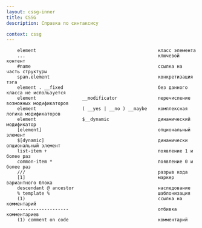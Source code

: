 ```yaml
---
layout: cssg-inner
title: CSSG
description: Справка по синтаксису

context: cssg
---
```


        element 											класс элемента
        ... 												ключевой контент
        #name 												ссылка на часть структуры
        span.element 										конкретизация тэга
        element . __fixed 									без данного класса не используется
        element 				__modificator 				перечисление возможных модификаторов
        element 				( __yes | __no ) __maybe 	комплексная логика модификаторов
        element 				$__dynamic 					динамический модификатор
        [element] 											опциональный элемент
        $[dynamic] 											динамически опциональный элемент
        list-item + 										появление 1 и более раз
        common-item * 										появление 0 и более раз
        /// 												разрыв кода
        [1] 												маркер вариантного блока 							
        descendant @ ancestor 								наследование
        % template % 										шаблонизация
        (1) 												ссылка на комментарий
        ------------------- 								отбивка комментариев
        (1) comment on code 								комментарий